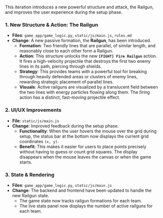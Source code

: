 This iteration introduces a new powerful structure and attack, the Railgun, and improves the user experience during the setup phase.

### 1. New Structure & Action: The Railgun

-   **Files**: `game_app/game_logic.py`, `static/js/main.js`, `rules.md`
-   **Change**: A new passive formation, the **Railgun**, has been introduced.
    -   **Formation**: Two friendly lines that are parallel, of similar length, and reasonably close to each other form a Railgun.
    -   **Action**: This structure unlocks the new **`[FIGHT] Fire Railgun`** action. It fires a high-velocity projectile that destroys the first two enemy lines in its path, piercing through shields.
    -   **Strategy**: This provides teams with a powerful tool for breaking through heavily defended areas or clusters of enemy lines, rewarding strategic placement of parallel lines.
    -   **Visuals**: Active railguns are visualized by a translucent field between the two lines with energy particles flowing along them. The firing action has a distinct, fast-moving projectile effect.

### 2. UI/UX Improvements

-   **File**: `static/js/main.js`
-   **Change**: Improved feedback during the setup phase.
    -   **Functionality**: When the user hovers the mouse over the grid during setup, the status bar at the bottom now displays the current grid coordinates `(x, y)`.
    -   **Benefit**: This makes it easier for users to place points precisely without having to guess or count grid squares. The display disappears when the mouse leaves the canvas or when the game starts.

### 3. State & Rendering

-   **Files**: `game_app/game_logic.py`, `static/js/main.js`
-   **Change**: The backend and frontend have been updated to handle the new Railgun state.
    -   The game state now tracks railgun formations for each team.
    -   The live stats panel now displays the number of active railguns for each team.